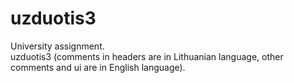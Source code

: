 uzduotis3
================

University assignment.  
uzduotis3 (comments in headers are in Lithuanian language, other comments and ui are in English language).
